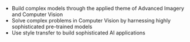 * Build complex models through the applied theme of Advanced Imagery and Computer Vision
* Solve complex problems in Computer Vision by harnessing highly sophisticated pre-trained models
* Use style transfer to build sophisticated AI applications
